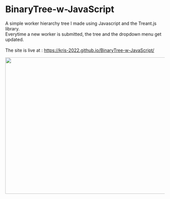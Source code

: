 # BinaryTree-w-JavaScript
A simple worker hierarchy tree I made using Javascript and the Treant.js library.
<br> Everytime a new worker is submitted, the tree and the dropdown menu get updated.
<br><br>The site is live at : https://kris-2022.github.io/BinaryTree-w-JavaScript/<br>


<a href="#"><img src="https://github.com/Kris-2022/BinaryTree-w-JavaScript/assets/113033203/85e67dae-02b0-4a6e-b0ce-fb48522203f7" width="600px" height="431px" /></a>

